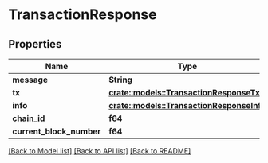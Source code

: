 # TransactionResponse

## Properties

| Name                       | Type                                                                            | Description | Notes |
| -------------------------- | ------------------------------------------------------------------------------- | ----------- | ----- |
| **message**                | **String**                                                                      |             |       |
| **tx**                     | [**crate::models::TransactionResponseTx**](docs/TransactionResponse\_tx.md)     |             |       |
| **info**                   | [**crate::models::TransactionResponseInfo**](docs/TransactionResponse\_info.md) |             |       |
| **chain\_id**              | **f64**                                                                         |             |       |
| **current\_block\_number** | **f64**                                                                         |             |       |

[\[Back to Model list\]](./#documentation-for-models) [\[Back to API list\]](./#documentation-for-api-endpoints) [\[Back to README\]](./)
